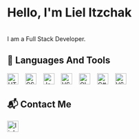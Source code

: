 # Hello, I'm Liel Itzchak
<br> I am a Full Stack Developer.
## 🔨 Languages And Tools
<div align="left">
    <img alt="HTML5" width="26px" src="https://raw.github.com/LielAmar/Portfolio/master/public/svgs/html5.svg" />&nbsp;&nbsp;&nbsp;
  <img alt="CSS3" width="26px" src="https://raw.github.com/LielAmar/Portfolio/master/public/svgs/css3.svg" />&nbsp;&nbsp;&nbsp;
    <img alt="JavaScript" width="26px" src="https://raw.github.com/LielAmar/Portfolio/master/public/svgs/javascript.svg" />&nbsp;&nbsp;&nbsp;
  <img alt="VSCode"     width="26px" src="https://raw.github.com/LielAmar/Portfolio/master/public/svgs/vscode.svg" />&nbsp;&nbsp;&nbsp;
<img alt="GIT"        width="26px" src="https://raw.github.com/LielAmar/Portfolio/master/public/svgs/git.svg" />&nbsp;&nbsp;&nbsp;
    <img alt="C#"         width="26px" src="https://raw.github.com/LielAmar/Portfolio/master/public/svgs/csharp.svg" />&nbsp;&nbsp;&nbsp;
  <img alt="VS"         width="26px" src="https://raw.github.com/LielAmar/Portfolio/master/public/svgs/vs.svg" />&nbsp;&nbsp;&nbsp;

## 📬 Contact Me
<a href="https://www.linkedin.com/in/lielitzchak/">   <img alt="linkedin" width="26px" src="https://raw.github.com/LielAmar/Portfolio/master/public/svgs/linkedin_colored.svg"/></a>
